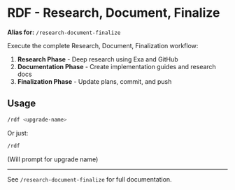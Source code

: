 # RDF - Research, Document, Finalize

**Alias for:** `/research-document-finalize`

Execute the complete Research, Document, Finalization workflow:

1. **Research Phase** - Deep research using Exa and GitHub
2. **Documentation Phase** - Create implementation guides and research docs
3. **Finalization Phase** - Update plans, commit, and push

## Usage

```bash
/rdf <upgrade-name>
```

Or just:

```bash
/rdf
```

(Will prompt for upgrade name)

---

See `/research-document-finalize` for full documentation.
